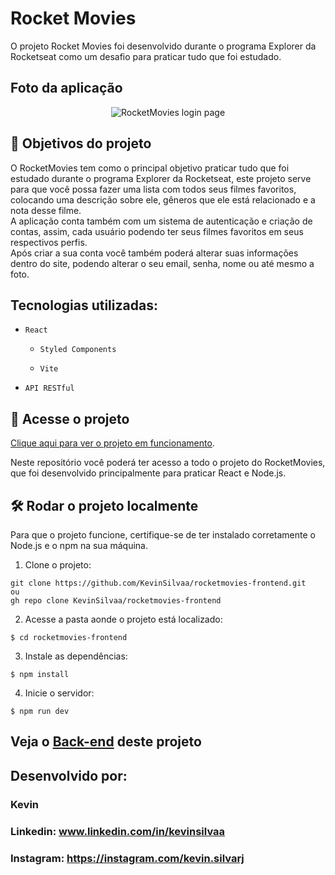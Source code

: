# Rocket Movies

O projeto Rocket Movies foi desenvolvido durante o programa Explorer da Rocketseat como um desafio para praticar tudo que foi estudado.

## Foto da aplicação

<div align="center">
  <img src="https://github.com/KevinSilvaa/rocketmovies-frontend/assets/143517496/6270c1fc-fac0-42a8-9a86-1b6b3b26bf37" alt="RocketMovies login page">
</div>

## 🔨 Objetivos do projeto

O RocketMovies tem como o principal objetivo praticar tudo que foi estudado durante o programa Explorer da Rocketseat, este projeto serve para que você possa fazer uma lista com todos seus filmes favoritos, colocando uma descrição sobre ele, gêneros que ele está relacionado e a nota desse filme.<br>
A aplicação conta também com um sistema de autenticação e criação de contas, assim, cada usuário podendo ter seus filmes favoritos em seus respectivos perfis.<br>
Após criar a sua conta você também poderá alterar suas informações dentro do site, podendo alterar o seu email, senha, nome ou até mesmo a foto.

## Tecnologias utilizadas:

- `React`

  - `Styled Components`

  - `Vite` 

- `API RESTful`


## 📁 Acesse o projeto

[Clique aqui para ver o projeto em funcionamento](https://rocketmovies-kevinsilvaa.netlify.app/).

Neste repositório você poderá ter acesso a todo o projeto do RocketMovies, que foi desenvolvido principalmente para praticar React e Node.js.

## 🛠️ Rodar o projeto localmente

Para que o projeto funcione, certifique-se de ter instalado corretamente o Node.js e o npm na sua máquina.

1. Clone o projeto:

  ```
  git clone https://github.com/KevinSilvaa/rocketmovies-frontend.git
  ou
  gh repo clone KevinSilvaa/rocketmovies-frontend
  ```

  2. Acesse a pasta aonde o projeto está localizado:

  ```
  $ cd rocketmovies-frontend
  ```

  3. Instale as dependências:

  ```
  $ npm install
  ```

  4. Inicie o servidor:

  ```
  $ npm run dev
  ```

## Veja o [Back-end](https://github.com/KevinSilvaa/rocketmovies-backend) deste projeto

## Desenvolvido por:

### Kevin

### Linkedin: www.linkedin.com/in/kevinsilvaa
### Instagram: https://instagram.com/kevin.silvarj
